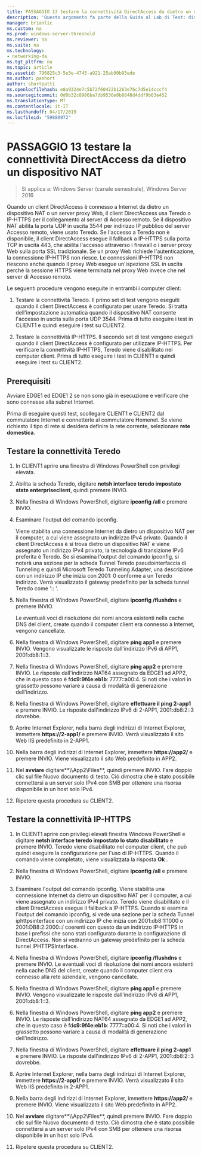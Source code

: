 ```yaml
---
title: PASSAGGIO 13 testare la connettività DirectAccess da dietro un dispositivo NAT
description: 'Questo argomento fa parte della Guida al Lab di Test: dimostrare una distribuzione multisito DirectAccess per Windows Server 2016'
manager: brianlic
ms.custom: na
ms.prod: windows-server-threshold
ms.reviewer: na
ms.suite: na
ms.technology:
- networking-da
ms.tgt_pltfrm: na
ms.topic: article
ms.assetid: 796825c3-5e3e-4745-a921-25ab90b95ede
ms.author: pashort
author: shortpatti
ms.openlocfilehash: e8a9324e7c5b72f60422b1263e76c7d5e14cccf4
ms.sourcegitcommit: 0d0b32c8986ba7db9536e0b8648d4ddf9b03e452
ms.translationtype: MT
ms.contentlocale: it-IT
ms.lasthandoff: 04/17/2019
ms.locfileid: "59880972"
---
```

# <a name="step-13-test-directaccess-connectivity-from-behind-a-nat-device"></a>PASSAGGIO 13 testare la connettività DirectAccess da dietro un dispositivo NAT

>Si applica a: Windows Server (canale semestrale), Windows Server 2016

Quando un client DirectAccess è connesso a Internet da dietro un dispositivo NAT o un server proxy Web, il client DirectAccess usa Teredo o IP-HTTPS per il collegamento al server di Accesso remoto. Se il dispositivo NAT abilita la porta UDP in uscita 3544 per indirizzo IP pubblico del server Accesso remoto, viene usato Teredo. Se l'accesso a Teredo non è disponibile, il client DirectAccess esegue il fallback a IP-HTTPS sulla porta TCP in uscita 443, che abilita l'accesso attraverso i firewall o i server proxy Web sulla porta SSL tradizionale. Se un proxy Web richiede l'autenticazione, la connessione IP-HTTPS non riesce. Le connessioni IP-HTTPS non riescono anche quando il proxy Web esegue un'ispezione SSL in uscita perché la sessione HTTPS viene terminata nel proxy Web invece che nel server di Accesso remoto.  
  
Le seguenti procedure vengono eseguite in entrambi i computer client:  
  
1. Testare la connettività Teredo. Il primo set di test vengono eseguiti quando il client DirectAccess è configurato per usare Teredo. Si tratta dell'impostazione automatica quando il dispositivo NAT consente l'accesso in uscita sulla porta UDP 3544. Prima di tutto eseguire i test in CLIENT1 e quindi eseguire i test su CLIENT2.  
  
2. Testare la connettività IP-HTTPS. Il secondo set di test vengono eseguiti quando il client DirectAccess è configurato per utilizzare IP-HTTPS. Per verificare la connettività IP-HTTPS, Teredo viene disabilitato nei computer client. Prima di tutto eseguire i test in CLIENT1 e quindi eseguire i test su CLIENT2.  
  
## <a name="prerequisites"></a>Prerequisiti  
Avviare EDGE1 ed EDGE1 2 se non sono già in esecuzione e verificare che sono connesse alla subnet Internet.  
  
Prima di eseguire questi test, scollegare CLIENT1 e CLIENT2 dal commutatore Internet e connetterle al commutatore Homenet. Se viene richiesto il tipo di rete si desidera definire la rete corrente, selezionare **rete domestica**.  
  
## <a name="TeredoCLIENT1"></a>Testare la connettività Teredo  
  
1.  In CLIENT1 aprire una finestra di Windows PowerShell con privilegi elevata.  
  
2.  Abilita la scheda Teredo, digitare **netsh interface teredo impostato state enterpriseclient**, quindi premere INVIO.  
  
3.  Nella finestra di Windows PowerShell, digitare **ipconfig /all** e premere INVIO.  
  
4.  Esaminare l'output del comando ipconfig.  
  
    Viene stabilita una connessione Internet da dietro un dispositivo NAT per il computer, a cui viene assegnato un indirizzo IPv4 privato. Quando il client DirectAccess è si trova dietro un dispositivo NAT e viene assegnato un indirizzo IPv4 privato, la tecnologia di transizione IPv6 preferita è Teredo. Se si esamina l'output del comando ipconfig, si noterà una sezione per la scheda Tunnel Teredo pseudointerfaccia di Tunneling e quindi Microsoft Teredo Tunneling Adapter, una descrizione con un indirizzo IP che inizia con 2001: 0 conforme a un Teredo indirizzo. Verrà visualizzato il gateway predefinito per la scheda tunnel Teredo come ':: '.  
  
5.  Nella finestra di Windows PowerShell, digitare **ipconfig /flushdns** e premere INVIO.  
  
    Le eventuali voci di risoluzione dei nomi ancora esistenti nella cache DNS del client, create quando il computer client era connesso a Internet, vengono cancellate.  
  
6.  Nella finestra di Windows PowerShell, digitare **ping app1** e premere INVIO. Vengono visualizzate le risposte dall'indirizzo IPv6 di APP1, 2001:db8:1::3.  
  
7.  Nella finestra di Windows PowerShell, digitare **ping app2** e premere INVIO. Le risposte dall'indirizzo NAT64 assegnato da EDGE1 ad APP2, che in questo caso è fd**c9:9f4e:eb1b**: 7777::a00:4. Si noti che i valori in grassetto possono variare a causa di modalità di generazione dell'indirizzo.  
  
8.  Nella finestra di Windows PowerShell, digitare **effettuare il ping 2-app1** e premere INVIO. Le risposte dall'indirizzo IPv6 di 2-APP1, 2001:db8:2::3 dovrebbe.  
  
9. Aprire Internet Explorer, nella barra degli indirizzi di Internet Explorer, immettere **https://2-app1/** e premere INVIO. Verrà visualizzato il sito Web IIS predefinito in 2-APP1.  
  
10. Nella barra degli indirizzi di Internet Explorer, immettere **https://app2/** e premere INVIO. Viene visualizzato il sito Web predefinito in APP2.  
  
11. Nel **avviare** digitare**\\\App2\Files**, quindi premere INVIO. Fare doppio clic sul file Nuovo documento di testo. Ciò dimostra che è stato possibile connettersi a un server solo IPv4 con SMB per ottenere una risorsa disponibile in un host solo IPv4.  
  
12. Ripetere questa procedura su CLIENT2.  
  
## <a name="IPHTTPS_CLIENT1"></a>Testare la connettività IP-HTTPS  
  
1.  In CLIENT1 aprire con privilegi elevati finestra Windows PowerShell e digitare **netsh interface teredo impostato lo stato disabilitato** e premere INVIO. Teredo viene disabilitato nel computer client, che può quindi eseguire la configurazione per l'uso di IP-HTTPS. Quando il comando viene completato, viene visualizzata la risposta **Ok** .  
  
2.  Nella finestra di Windows PowerShell, digitare **ipconfig /all** e premere INVIO.  
  
3.  Esaminare l'output del comando ipconfig. Viene stabilita una connessione Internet da dietro un dispositivo NAT per il computer, a cui viene assegnato un indirizzo IPv4 privato. Teredo viene disabilitato e il client DirectAccess esegue il fallback a IP-HTTPS. Quando si esamina l'output del comando ipconfig, si vede una sezione per la scheda Tunnel iphttpsinterface con un indirizzo IP che inizia con 2001:db8:1:1000 o 2001:DB8:2:2000::/ coerenti con questo da un indirizzo IP-HTTPS in base i prefissi che sono stati configurato durante la configurazione di DirectAccess. Non si vedranno un gateway predefinito per la scheda tunnel IPHTTPSInterface.  
  
4.  Nella finestra di Windows PowerShell, digitare **ipconfig /flushdns** e premere INVIO. Le eventuali voci di risoluzione dei nomi ancora esistenti nella cache DNS del client, create quando il computer client era connesso alla rete aziendale, vengono cancellate.  
  
5.  Nella finestra di Windows PowerShell, digitare **ping app1** e premere INVIO. Vengono visualizzate le risposte dall'indirizzo IPv6 di APP1, 2001:db8:1::3.  
  
6.  Nella finestra di Windows PowerShell, digitare **ping app2** e premere INVIO. Le risposte dall'indirizzo NAT64 assegnato da EDGE1 ad APP2, che in questo caso è fd**c9:9f4e:eb1b**: 7777::a00:4. Si noti che i valori in grassetto possono variare a causa di modalità di generazione dell'indirizzo.  
  
7.  Nella finestra di Windows PowerShell, digitare **effettuare il ping 2-app1** e premere INVIO. Le risposte dall'indirizzo IPv6 di 2-APP1, 2001:db8:2::3 dovrebbe.  
  
8.  Aprire Internet Explorer, nella barra degli indirizzi di Internet Explorer, immettere **https://2-app1/** e premere INVIO. Verrà visualizzato il sito Web IIS predefinito in 2-APP1.  
  
9. Nella barra degli indirizzi di Internet Explorer, immettere **https://app2/** e premere INVIO. Viene visualizzato il sito Web predefinito in APP2.  
  
10. Nel **avviare** digitare**\\\App2\Files**, quindi premere INVIO. Fare doppio clic sul file Nuovo documento di testo. Ciò dimostra che è stato possibile connettersi a un server solo IPv4 con SMB per ottenere una risorsa disponibile in un host solo IPv4.  
  
11. Ripetere questa procedura su CLIENT2.  
  


